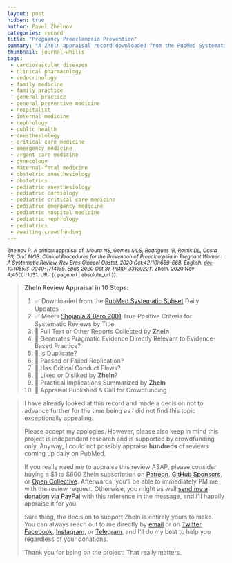 ```yaml
---
layout: post
hidden: true
author: Pavel Zhelnov
categories: record
title: "Pregnancy Preeclampsia Prevention"
summary: "A Zheln appraisal record downloaded from the PubMed Systematic Subset daily updates."
thumbnail: journal-whills
tags:
 - cardiovascular diseases
 - clinical pharmacology
 - endocrinology
 - family medicine
 - family practice
 - general practice
 - general preventive medicine
 - hospitalist
 - internal medicine
 - nephrology
 - public health
 - anesthesiology
 - critical care medicine
 - emergency medicine
 - urgent care medicine
 - gynecology
 - maternal-fetal medicine
 - obstetric anesthesiology
 - obstetrics
 - pediatric anesthesiology
 - pediatric cardiology
 - pediatric critical care medicine
 - pediatric emergency medicine
 - pediatric hospital medicine
 - pediatric nephrology
 - pediatrics
 - awaiting crowdfunding
---
```


<small id="citation">Zhelnov P. A critical appraisal of _‘Moura NS, Gomes MLS, Rodrigues IR, Rolnik DL, Costa FS, Oriá MOB. Clinical Procedures for the Prevention of Preeclampsia in Pregnant Women: A Systematic Review. Rev Bras Ginecol Obstet. 2020 Oct;42(10):659-668. English. [doi: 10.1055/s-0040-1714135](https://doi.org/10.1055/s-0040-1714135). Epub 2020 Oct 31. [PMID: 33129221](https://pubmed.gov/33129221)’._ Zheln. 2020 Nov 4;45(1):r1d31. URI: {{ page.url | absolute_url }}.</small>

> **Zheln Review Appraisal in 10 Steps:**
>
> 1. ✅ Downloaded from the [PubMed Systematic Subset](https://github.com/p1m-ortho/qs-global-ortho-search-queries/blob/global-sr-query/README.md) Daily Updates
> 2. ✅ Meets [Shojania & Bero 2001](https://www.researchgate.net/publication/11820967_Taking_Advantage_of_the_Explosion_of_Systematic_Reviews_An_Efficient_MEDLINE_Search_Strategy) True Positive Criteria for Systematic Reviews by Title
> 3. 🔄 Full Text or Other Reports Collected by **Zheln**
> 4. 🔄 Generates Pragmatic Evidence Directly Relevant to Evidence-Based Practice?
> 5. 🔄 Is Duplicate?
> 6. 🔄 Passed or Failed Replication?
> 7. 🔄 Has Critical Conduct Flaws?
> 8. 🔄 Liked or Disliked by **Zheln**?
> 9. 🔄 Practical Implications Summarized by **Zheln**
> 10. 🔄 Appraisal Published & Call for Crowdfunding

> I have already looked at this record and made a decision not to advance further for the time being as I did not find this topic exceptionally appealing.
>
> Please accept my apologies. However, please also keep in mind this project is independent research and is supported by crowdfunding only. Anyway, I could not possibly appraise **hundreds** of reviews coming up daily on PubMed.
> 
> If you really need me to appraise this review ASAP, please consider buying a $1 to $600 Zheln subscription on [Patreon](https://patreon.com/zheln), [GitHub Sponsors](https://github.com/sponsors/drzhelnov), or [Open Collective](https://opencollective.com/zheln). Afterwards, you’ll be able to immediately PM me with the review request. Otherwise, you might as well [send me a donation via PayPal](https://paypal.me/pjelnov) with this reference in the message, and I’ll happily appraise it for you.
> 
> Sure thing, the decision to support Zheln is entirely yours to make. You can always reach out to me directly by [email](mailto:pavel@zheln.com) or on [Twitter](https://twitter.com/drzhelnov), [Facebook](https://facebook.com/drzhelnov), [Instagram](https://instagram.com/igzheln), or [Telegram](https://t.me/drzhelnov), and I’ll do my best to help you regardless of your donations.
> 
> Thank you for being on the project! That really matters.
